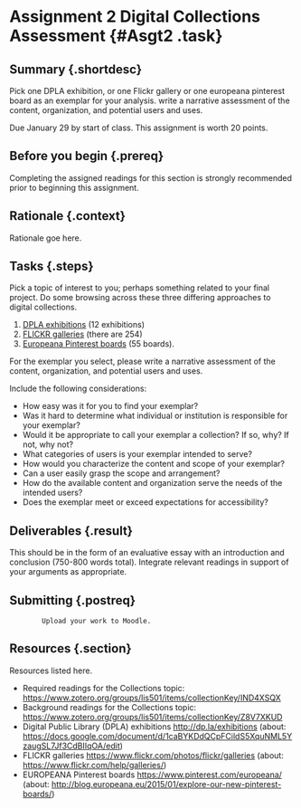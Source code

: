 # Assignment 2 Digital Collections Assessment {#Asgt2 .task}

## Summary {.shortdesc}

Pick one DPLA exhibition, or one Flickr gallery or one 
europeana pinterest board  as an exemplar for your analysis.
write a narrative assessment of the content, 
organization, and potential users and uses.

Due January 29 by start of class. This assignment is worth 20 points.

## Before you begin {.prereq}

Completing the assigned readings for this section is strongly
recommended prior to beginning this assignment. 

## Rationale {.context}

Rationale goe here.

## Tasks {.steps}  
Pick a topic of interest to you; perhaps something related to your final project. 
Do some browsing across these three differing approaches to digital collections.
 
 1. [DPLA exhibitions](http://dp.la/exhibitions) (12 exhibitions) 
 2. [FLICKR galleries](https://www.flickr.com/photos/flickr/galleries) (there are 254) 
 3. [Europeana Pinterest boards](https://www.pinterest.com/europeana/) (55 boards).



For the exemplar you select, please write a narrative assessment of the content, 
organization, and potential users and uses.   

Include the following considerations:

 - How easy was it for you to find your exemplar? 
 - Was it hard to determine what individual or institution is responsible for your exemplar?
 - Would it be appropriate to call your exemplar a collection? If so, why? If not, why not?
 - What categories of users is your exemplar intended to serve?
 - How would you characterize the content and scope of your exemplar? 
 - Can a user easily grasp the scope and arrangement? 
 - How do the available content and organization serve the needs of the intended users? 
 - Does the exemplar meet or exceed expectations for accessibility?

   
## Deliverables {.result}

This should be in the form of an evaluative essay with an 
introduction and conclusion (750-800 words total). 
Integrate relevant readings in support of your arguments as appropriate.

## Submitting {.postreq}
 
            Upload your work to Moodle. 
			
## Resources {.section}

Resources listed here.

 - Required readings for the Collections topic:
   <https://www.zotero.org/groups/lis501/items/collectionKey/IND4XSQX>
 - Background readings for the Collections topic:   
   <https://www.zotero.org/groups/lis501/items/collectionKey/Z8V7XKUD>   
 - Digital Public Library (DPLA) exhibitions <http://dp.la/exhibitions>
   (about: <https://docs.google.com/document/d/1caBYKDdQCpFCildS5XquNML5YzaugSL7Jf3CdBIIqOA/edit>)
 - FLICKR galleries <https://www.flickr.com/photos/flickr/galleries>
   (about: <https://www.flickr.com/help/galleries/>)
 - EUROPEANA Pinterest boards <https://www.pinterest.com/europeana/>
   (about: <http://blog.europeana.eu/2015/01/explore-our-new-pinterest-boards/>)

